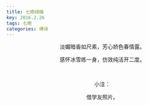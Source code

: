 ```yaml
---
title: 七绝绿梅
key: 2016.2.26
tags: 七绝
categories: 律诗
---
```


<p align="center">淡媚暗香如尺素，芳心娇色春情露。
</p>
<p align="center">感怀冰雪练一身，仿效纯洁开二度。
</p>
<p align="center"></br>
</p>
<p align="center">小注：
</p>
<p align="center">借学友照片。
</p>
<p align="center"></br>
</p>
